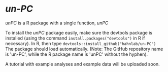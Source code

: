 # *un-PC*

*unPC* is a R package with a single function, *unPC*

To install the *unPC* package easily, make sure the devtools package is installed (using the command ```install.packages("devtools")``` in R if necessary). In R, then type ```devtools::install_github("hahnlab/un-PC")``` The package should load automatically. (Note: The GitHub repository name is 'un-PC', while the R package name is 'unPC' without the hyphen).

A tutorial with example analyses and example data will be uploaded soon.
